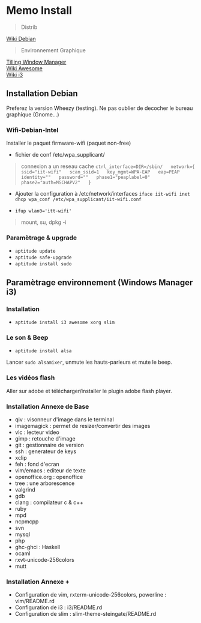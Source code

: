 # Memo Install


> Distrib

[Wiki Debian](http://fr.wikipedia.org/wiki/Debian)

> Environnement Graphique

[Tilling Window Manager](http://en.wikipedia.org/wiki/Tiling_window_manager)  
[Wiki Awesome](http://awesome.naquadah.org/wiki/Main_Page)  
[Wiki i3](3wm.org/docs/userguide.html)  


## Installation Debian

Preferez la version Wheezy (testing).
Ne pas oublier de decocher le bureau graphique (Gnome...)

### Wifi-Debian-Intel

Installer le paquet firmware-wifi (paquet non-free)
* fichier de conf /etc/wpa_supplicant/
> connexion a un reseau cache
 `ctrl_interface=DIR=/sbin/  
   network={  
   ssid="iit-wifi"  
   scan_ssid=1  
   key_mgmt=WPA-EAP  
   eap=PEAP  
   identity=""  
   password=""  
   phase1="peaplabel=0"  
   phase2="auth=MSCHAPV2"  
 }`


* Ajouter la configuration à /etc/network/interfaces
`iface iit-wifi inet dhcp
wpa_conf /etc/wpa_supplicant/iit-wifi.conf`

* `ifup wlan0='itt-wifi'`

> mount, su, dpkg -i


### Paramètrage & upgrade

* `aptitude update`
* `aptitude safe-upgrade`
* `aptitude install sudo`


## Paramètrage environnement (Windows Manager i3)

### Installation

* `aptitude install i3 awesome xorg slim`

### Le son & Beep

* `aptitude install alsa`

Lancer `sudo alsamixer`, unmute les hauts-parleurs et mute le beep.


### Les vidéos flash

Aller sur adobe et télécharger/installer le plugin adobe flash player.

### Installation Annexe de Base

* qiv : visonneur d'image dans le terminal
* imagemagick : permet de resizer/convertir des images
* vlc : lecteur video
* gimp : retouche d'image
* git : gestionnaire de version
* ssh : generateur de keys
* xclip
* feh : fond d'ecran
* vim/emacs : editeur de texte
* openoffice.org : openoffice
* tree : une arborescence
* valgrind
* gdb
* clang : compilateur c & c++
* ruby
* mpd
* ncpmcpp
* svn
* mysql
* php
* ghc-ghci : Haskell
* ocaml
* rxvt-unicode-256colors
* mutt


### Installation Annexe +

* Configuration de vim, rxterm-unicode-256colors, powerline : vim/README.rd
* Configuration de i3 : i3/README.rd
* Configuration de slim : slim-theme-steingate/README.rd



